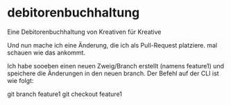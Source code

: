# debitorenbuchhaltung
Eine Debitorenbuchhaltung von Kreativen für Kreative

Und nun mache ich eine Änderung, die ich als Pull-Request platziere.
mal schauen wie das ankommt.

Ich habe sooeben einen neuen Zweig/Branch erstellt (namens feature1) und speichere die Änderungen in den neuen branch.
Der Befehl auf der CLI ist wie folgt:

git branch feature1
git checkout feature1
